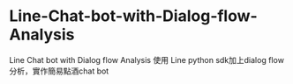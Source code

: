 # Line-Chat-bot-with-Dialog-flow-Analysis
Line Chat bot with Dialog flow Analysis
使用 Line python sdk加上dialog flow分析，實作簡易點酒chat bot
